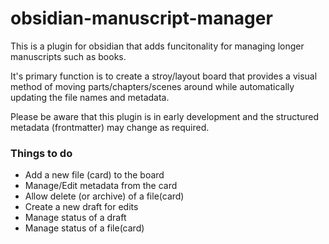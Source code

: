 # obsidian-manuscript-manager
This is a plugin for obsidian that adds funcitonality for managing longer manuscripts such as books.

It's primary function is to create a stroy/layout board that provides a visual method of moving parts/chapters/scenes around while automatically updating the file names and metadata.

Please be aware that this plugin is in early development and the structured metadata (frontmatter) may change as required.


### Things to do
- Add a new file (card) to the board
- Manage/Edit metadata from the card
- Allow delete (or archive) of a file(card)
- Create a new draft for edits
- Manage status of a draft
- Manage status of a file(card)
